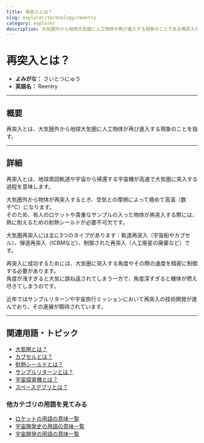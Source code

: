 ```yaml
---
title: 再突入とは？
slug: explorer/technology/reentry
category: explorer
description: 大気圏外から地球大気圏に人工物体が再び進入する現象のことである再突入の意味・定義・内容について解説します。  
---
```


# 再突入とは？

- **よみがな：** さいとつにゅう  
- **英語名：** Reentry  

---

## 概要

再突入とは、大気圏外から地球大気圏に人工物体が再び進入する現象のことを指す。  

---

## 詳細

再突入とは、地球周回軌道や宇宙から帰還する宇宙機が高速で大気圏に突入する過程を意味します。  

大気圏外から物体が再突入するとき、空気との摩擦によって極めて高温（数千℃）になります。  
そのため、有人のロケットや貴重なサンプルの入った物体が再突入する際には、熱に耐えるための耐熱シールドが必要不可欠です。  

大気圏再突入には主に3つのタイプがあります：軌道再突入（宇宙船やカプセル）、弾道再突入（ICBMなど）、制御された再突入（人工衛星の廃棄など）です。  

再突入に成功するためには、大気圏に突入する角度やその際の速度を精密に制御する必要があります。  
角度が浅すぎると大気に跳ね返されてしまう一方で、角度深すぎると機体が燃え尽きてしまうのです。  

近年ではサンプルリターンや宇宙旅行ミッションにおいて再突入の技術開発が進んでおり、その進展が期待されています。  

---

## 関連用語・トピック

- [大気圏とは？](glossary/atmosphere)
- [カプセルとは？](explorer/technology/capsule)
- [耐熱シールドとは？](explorer/technology/heat-shield)
- [サンプルリターンとは？](explorer/technology/sample-return)
- [宇宙探査機とは？](explorer/space-probe)
- [スペースデブリとは？](satellite/type/space-debris)

### 他カテゴリの用語を見てみる
- [ロケットの用語の意味一覧](category/rocket)
- [宇宙開発史の用語の意味一覧](category/history)
- [宇宙開発の用語の意味一覧](category/glossary)